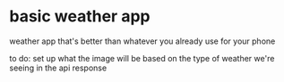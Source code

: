 # basic weather app

weather app that's better than whatever you already use for your phone

to do:
set up what the image will be based on the type of weather we're seeing in the
api response
